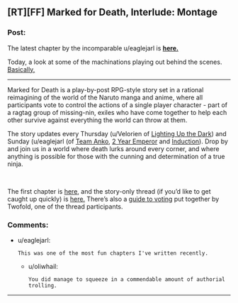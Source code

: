 ## [RT][FF] Marked for Death, Interlude: Montage

### Post:

The latest chapter by the incomparable u/eaglejarl is **[here.](https://forums.sufficientvelocity.com/threads/marked-for-death-a-rational-naruto-quest.24481/page-1145#post-7117800)**

Today, a look at some of the machinations playing out behind the scenes. [Basically,](#s " AAAAAAAAH!")

** **

Marked for Death is a play-by-post RPG-style story set in a rational reimagining of the world of the Naruto manga and anime, where all participants vote to control the actions of a single player character - part of a ragtag group of missing-nin, exiles who have come together to help each other survive against everything the world can throw at them.

The story updates every Thursday (u/Velorien of [Lighting Up the Dark](https://www.fanfiction.net/s/9311012/1/Lighting-Up-the-Dark)) and Sunday (u/eaglejarl (of [Team Anko](https://www.fanfiction.net/s/11087425/1/Team-Anko), [2 Year Emperor](https://www.reddit.com/r/rational/comments/3xe9fn/ffrt_the_two_year_emperor_is_back_and_free/) and [Induction](https://dl.dropboxusercontent.com/u/3294457/give_aways/Induction/chapter_001.html)). Drop by and join us in a world where death lurks around every corner, and where anything is possible for those with the cunning and determination of a true ninja.

&nbsp;

The first chapter is [here,](https://forums.sufficientvelocity.com/threads/marked-for-death-a-rational-naruto-quest.24481/) and the story-only thread (if you’d like to get caught up quickly) is [here.](https://forums.sufficientvelocity.com/posts/4993131/) There’s also a [guide to voting](https://forums.sufficientvelocity.com/posts/6283682/) put together by Twofold, one of the thread participants.

### Comments:

- u/eaglejarl:
  ```
  This was one of the most fun chapters I've written recently.
  ```

  - u/oliwhail:
    ```
    You did manage to squeeze in a commendable amount of authorial trolling.
    ```

---

